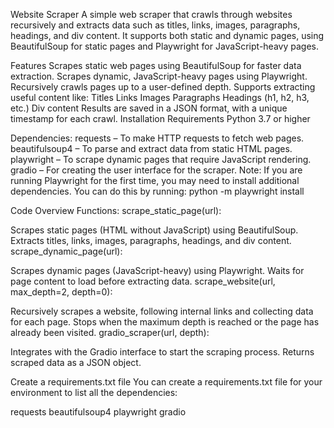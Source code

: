 Website Scraper
A simple web scraper that crawls through websites recursively and extracts data such as titles, links, images, paragraphs, headings, and div content. It supports both static and dynamic pages, using BeautifulSoup for static pages and Playwright for JavaScript-heavy pages.

Features
Scrapes static web pages using BeautifulSoup for faster data extraction.
Scrapes dynamic, JavaScript-heavy pages using Playwright.
Recursively crawls pages up to a user-defined depth.
Supports extracting useful content like:
Titles
Links
Images
Paragraphs
Headings (h1, h2, h3, etc.)
Div content
Results are saved in a JSON format, with a unique timestamp for each crawl.
Installation
Requirements
Python 3.7 or higher

Dependencies:
requests – To make HTTP requests to fetch web pages.
beautifulsoup4 – To parse and extract data from static HTML pages.
playwright – To scrape dynamic pages that require JavaScript rendering.
gradio – For creating the user interface for the scraper.
Note: If you are running Playwright for the first time, you may need to install additional dependencies. You can do this by running:
python -m playwright install



Code Overview
Functions:
scrape_static_page(url):

Scrapes static pages (HTML without JavaScript) using BeautifulSoup.
Extracts titles, links, images, paragraphs, headings, and div content.
scrape_dynamic_page(url):

Scrapes dynamic pages (JavaScript-heavy) using Playwright.
Waits for page content to load before extracting data.
scrape_website(url, max_depth=2, depth=0):

Recursively scrapes a website, following internal links and collecting data for each page.
Stops when the maximum depth is reached or the page has already been visited.
gradio_scraper(url, depth):

Integrates with the Gradio interface to start the scraping process.
Returns scraped data as a JSON object.

Create a requirements.txt file
You can create a requirements.txt file for your environment to list all the dependencies:

requests
beautifulsoup4
playwright
gradio
